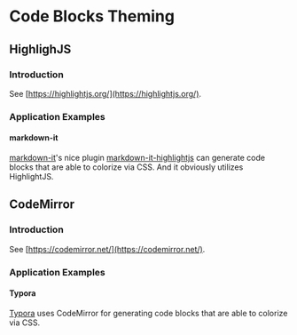 # Code Blocks Theming

## HighlighJS

### Introduction

See [https://highlightjs.org/](https://highlightjs.org/).


### Application Examples

#### markdown-it

[markdown-it](https://www.npmjs.com/package/markdown-it)'s nice plugin [markdown-it-highlightjs](https://www.npmjs.com/package/markdown-it-highlightjs) can generate code blocks that are able to colorize via CSS. And it obviously utilizes HighlightJS.





## CodeMirror

### Introduction

See [https://codemirror.net/](https://codemirror.net/).


### Application Examples

#### Typora

[Typora](https://typora.io/) uses CodeMirror for generating code blocks that are able to colorize via CSS.
